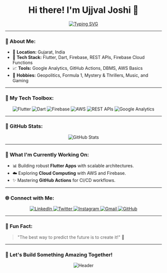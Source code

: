 <h1 align="center">Hi there! I'm Ujjval Joshi 👋</h1>

<p align="center">
 <a href="https://git.io/typing-svg"><img src="https://readme-typing-svg.demolab.com?font=Fira+Code&weight=500&duration=2500&pause=1000&color=DC0000&center=true&vCenter=true&width=435&lines=Flutter+Developer+;Likes+to+keep+it+clean;Creative+Solutions;Exploring+Cloud;Mobile+Innovation" alt="Typing SVG" /></a>
</p>

---

### 🚀 About Me:

- 🏡 **Location:** Gujarat, India
- 🔧 **Tech Stack:** Flutter, Dart, Firebase, REST APIs, Firebase Cloud Functions
- 📈 **Tools:** Google Analytics, GitHub Actions, DBMS, AWS Basics
- 🎨 **Hobbies:** Geopolitics, Formula 1, Mystery & Thrillers, Music, and Gaming

---

### 🔧 My Tech Toolbox:

<p align="center">
  <img src="https://img.shields.io/badge/Flutter-%2302569B.svg?style=for-the-badge&logo=Flutter&logoColor=white" alt="Flutter" />
  <img src="https://img.shields.io/badge/Dart-%230175C2.svg?style=for-the-badge&logo=Dart&logoColor=white" alt="Dart" />
  <img src="https://img.shields.io/badge/Firebase-%23FFCA28.svg?style=for-the-badge&logo=Firebase&logoColor=black" alt="Firebase" />
  <img src="https://img.shields.io/badge/AWS-%23232F3E.svg?style=for-the-badge&logo=Amazon-AWS&logoColor=white" alt="AWS" />
  <img src="https://img.shields.io/badge/REST%20APIs-%23007EC6.svg?style=for-the-badge&logo=REST&logoColor=white" alt="REST APIs" />
  <img src="https://img.shields.io/badge/Google%20Analytics-%23F9AB00.svg?style=for-the-badge&logo=Google-Analytics&logoColor=white" alt="Google Analytics" />
</p>

---

### 🔄 GitHub Stats:

<p align="center">
  <img src="https://github-readme-stats.vercel.app/api?username=ujjvaljoshi45&show_icons=true&theme=radical" alt="GitHub Stats" />
</p>

---

### 📝 What I'm Currently Working On:

- 📊 Building robust **Flutter Apps** with scalable architectures.
- ☁️ Exploring **Cloud Computing** with AWS and Firebase.
- ✨ Mastering **GitHub Actions** for CI/CD workflows.

---

### 🌐 Connect with Me:

<p align="center">
  <a href="https://www.linkedin.com/in/ujjval-joshi-4a5832203/" target="_blank">
    <img src="https://img.shields.io/badge/LinkedIn-%230077B5.svg?style=for-the-badge&logo=linkedin&logoColor=white" alt="LinkedIn" />
  </a>
  <a href="https://twitter.com/joshi_ujjval17" target="_blank">
    <img src="https://img.shields.io/badge/Twitter-1DA1F2?style=for-the-badge&logo=twitter&logoColor=white" alt="Twitter" />
  </a>
  <a href="https://www.instagram.com/ujjval.17/" target="_blank">
    <img src="https://img.shields.io/badge/Instagram-E4405F?style=for-the-badge&logo=instagram&logoColor=white" alt="Instagram" />
  </a>
  <a href="mailto:ujjvaljoshi45@gmail.com">
    <img src="https://img.shields.io/badge/Gmail-%23D14836.svg?style=for-the-badge&logo=gmail&logoColor=white" alt="Gmail" />
  </a>
  <a href="https://github.com/ujjvaljoshi45">
    <img src="https://img.shields.io/badge/GitHub-%23181717.svg?style=for-the-badge&logo=github&logoColor=white" alt="GitHub" />
  </a>
</p>

---

### 🙌 Fun Fact:

> "The best way to predict the future is to create it!" 🌟

---

### 🚀 Let's Build Something Amazing Together!

<p align="center">
  <img src="https://raw.githubusercontent.com/halfrost/halfrost/master/icons/header_.png" alt="Header" />
</p>
